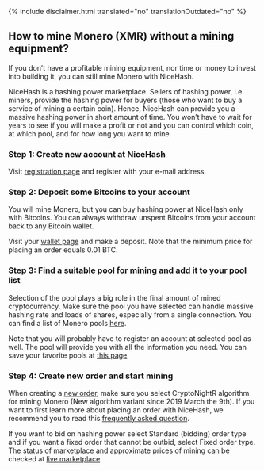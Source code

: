 {% include disclaimer.html translated="no" translationOutdated="no" %}

## How to mine Monero (XMR) without a mining equipment?

If you don’t have a profitable mining equipment, nor time or
money to invest into building it, you can still mine Monero with NiceHash.

NiceHash is a hashing power marketplace. Sellers of hashing
power, i.e. miners, provide the hashing power for buyers (those who want to buy
a service of mining a certain coin). Hence, NiceHash can provide you a massive
hashing power in short amount of time. You won’t have to wait for years to see
if you will make a profit or not and you can control which coin, at which pool,
and for how long you want to mine.

### **Step 1:** Create new account at NiceHash

Visit [registration
page](https://www.nicehash.com/?p=register) and register with your e-mail address.

### **Step 2:** Deposit some Bitcoins to your account

You will mine Monero, but you can buy hashing power at
NiceHash only with Bitcoins. You can always withdraw unspent Bitcoins from your
account back to any Bitcoin wallet.

Visit your [wallet
page](https://www.nicehash.com/?p=wallet) and make a deposit. Note that the minimum price for placing an order
equals 0.01 BTC.

### **Step 3:** Find a suitable pool for mining and add it to your pool list

Selection of the pool plays a big role in the final amount
of mined cryptocurrency. Make sure the pool you have selected can handle
massive hashing rate and loads of shares, especially from a single connection.
You can find a list of Monero pools [here](https://bitcointalk.org/index.php?topic=583449.0).

Note that you will probably have to register an account at
selected pool as well. The pool will provide you with all the information you need.
You can save your favorite pools at [this page](https://www.nicehash.com/?p=managepools).

### **Step 4:** Create new order and start mining

When creating a [new order](https://www.nicehash.com/?p=orders&new), make sure you
select CryptoNightR algorithm for mining Monero (New algorithm variant since 2019 March the 9th). If you want to first learn more
about placing an order with NiceHash, we recommend you to read this [frequently asked question](https://www.nicehash.com/?p=faq#faqb0).

If you want to bid on
hashing power select Standard (bidding) order type and if you want a fixed
order that cannot be outbid, select Fixed order type. The status of marketplace
and approximate prices of mining can be checked at [live marketplace](https://www.nicehash.com/index.jsp?p=orders). 